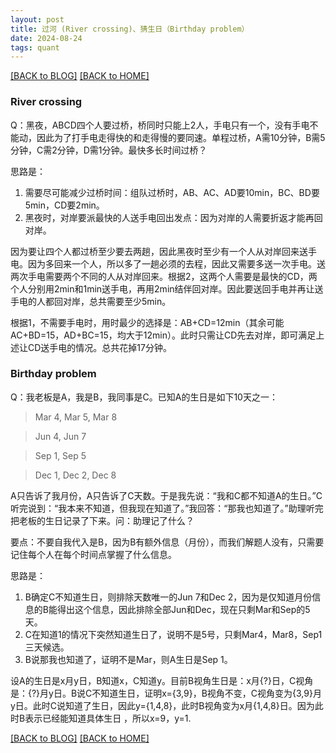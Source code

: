 ```yaml
---
layout: post
title: 过河 (River crossing)、猜生日（Birthday problem）
date: 2024-08-24
tags: quant
---
```


[[BACK to BLOG]](../another-page.html) [[BACK to HOME]](../)

### River crossing

Q：黑夜，ABCD四个人要过桥，桥同时只能上2人，手电只有一个，没有手电不能动，因此为了打手电走得快的和走得慢的要同速。单程过桥，A需10分钟，B需5分钟，C需2分钟，D需1分钟。最快多长时间过桥？

思路是：
1. 需要尽可能减少过桥时间：组队过桥时，AB、AC、AD要10min，BC、BD要5min，CD要2min。
2. 黑夜时，对岸要派最快的人送手电回出发点：因为对岸的人需要折返才能再回对岸。

因为要让四个人都过桥至少要去两趟，因此黑夜时至少有一个人从对岸回来送手电。因为多回来一个人，所以多了一趟必须的去程，因此又需要多送一次手电。送两次手电需要两个不同的人从对岸回来。根据2，这两个人需要是最快的CD，两个人分别用2min和1min送手电，再用2min结伴回对岸。因此要送回手电并再让送手电的人都回对岸，总共需要至少5min。

根据1，不需要手电时，用时最少的选择是：AB+CD=12min（其余可能AC+BD=15，AD+BC=15，均大于12min）。此时只需让CD先去对岸，即可满足上述让CD送手电的情况。总共花掉17分钟。

### Birthday problem

Q：我老板是A，我是B，我同事是C。已知A的生日是如下10天之一：
> Mar 4, Mar 5, Mar 8 

> Jun 4, Jun 7

> Sep 1, Sep 5 

> Dec 1, Dec 2, Dec 8

A只告诉了我月份，A只告诉了C天数。于是我先说：“我和C都不知道A的生日。”C听完说到：“我本来不知道，但我现在知道了。”我回答：“那我也知道了。”助理听完把老板的生日记录了下来。问：助理记了什么？

要点：不要自我代入是B，因为B有额外信息（月份），而我们解题人没有，只需要记住每个人在每个时间点掌握了什么信息。

思路是：
1. B确定C不知道生日，则排除天数唯一的Jun 7和Dec 2，因为是仅知道月份信息的B能得出这个信息，因此排除全部Jun和Dec，现在只剩Mar和Sep的5天。
2. C在知道1的情况下突然知道生日了，说明不是5号，只剩Mar4，Mar8，Sep1三天候选。
3. B说那我也知道了，证明不是Mar，则A生日是Sep 1。

设A的生日是x月y日，B知道x，C知道y。目前B视角生日是：x月{?}日，C视角是：{?}月y日。B说C不知道生日，证明x={3,9}，B视角不变，C视角变为{3,9}月y日。此时C说知道了生日，因此y={1,4,8}，此时B视角变为x月{1,4,8}日。因为此时B表示已经能知道具体生日
，所以x=9，y=1.


[[BACK to BLOG]](../another-page.html) [[BACK to HOME]](../)